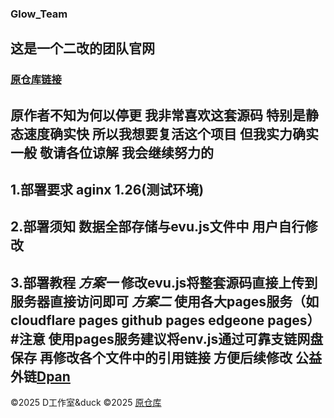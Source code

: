 ### Glow_Team
## 这是一个二改的团队官网
### [原仓库链接](https://github.com/JERRY-SYSTEM/Glow_Team)
原作者不知为何以停更 我非常喜欢这套源码 特别是静态速度确实快 所以我想要复活这个项目 
但我实力确实一般 敬请各位谅解 我会继续努力的
--
1.部署要求
aginx 1.26(测试环境)
--
2.部署须知
数据全部存储与evu.js文件中
用户自行修改
--
3.部署教程
*方案一*
修改evu.js将整套源码直接上传到服务器直接访问即可
*方案二*
使用各大pages服务（如 cloudflare pages  github pages  edgeone pages）
#注意
使用pages服务建议将env.js通过可靠支链网盘保存 再修改各个文件中的引用链接 方便后续修改
公益外链[Dpan](https://pan.pldduck.top)
--


©2025 D工作室&duck
©2025 [原仓库](https://github.com/JERRY-SYSTEM/Glow_Team)
